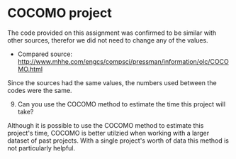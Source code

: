 # COCOMO project

The code provided on this assignment was confirmed to be similar with other sources, therefor we did not need to change any of the values.
* Compared source: 
http://www.mhhe.com/engcs/compsci/pressman/information/olc/COCOMO.html

Since the sources had the same values, the numbers used between the codes were the same.

9. Can you use the COCOMO method to estimate the time this project will take? 

  Although it is possible to use the COCOMO method to estimate this project's time, COCOMO is better utilzied when working with a larger dataset of past projects. With a single project's worth of data this method is not particularly helpful.
